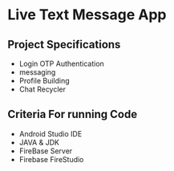 # Live Text Message App
<!DOCTYPE html>
<html>
<head>
   
</head>
<body>
   <h2>Project Specifications</h2>
 <ul>
  <li>Login OTP Authentication</li>
  <li>messaging</li>
  <li>Profile Building</li>
  <li>Chat Recycler</li>
 </ul>
 <h2>Criteria For running Code</h2>
 <ul>
  <li>Android Studio IDE </li>
  <li>JAVA & JDK</li>
 <li>FireBase Server</li>
 <li>Firebase FireStudio</li>

 </ul>
</body>
</html>


